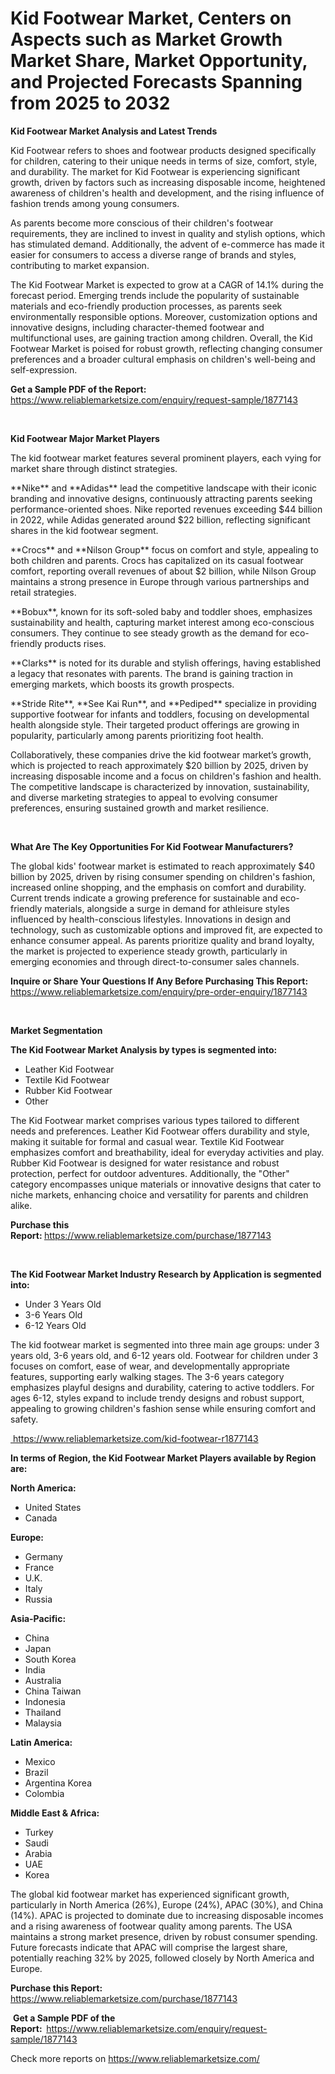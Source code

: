 <p><h1>Kid Footwear Market, Centers on Aspects such as Market Growth Market Share, Market Opportunity, and Projected Forecasts Spanning from 2025 to 2032</h1></p><p><strong>Kid Footwear Market Analysis and Latest Trends</strong></p>
<p><p>Kid Footwear refers to shoes and footwear products designed specifically for children, catering to their unique needs in terms of size, comfort, style, and durability. The market for Kid Footwear is experiencing significant growth, driven by factors such as increasing disposable income, heightened awareness of children's health and development, and the rising influence of fashion trends among young consumers.</p><p>As parents become more conscious of their children's footwear requirements, they are inclined to invest in quality and stylish options, which has stimulated demand. Additionally, the advent of e-commerce has made it easier for consumers to access a diverse range of brands and styles, contributing to market expansion.</p><p>The Kid Footwear Market is expected to grow at a CAGR of 14.1% during the forecast period. Emerging trends include the popularity of sustainable materials and eco-friendly production processes, as parents seek environmentally responsible options. Moreover, customization options and innovative designs, including character-themed footwear and multifunctional uses, are gaining traction among children. Overall, the Kid Footwear Market is poised for robust growth, reflecting changing consumer preferences and a broader cultural emphasis on children's well-being and self-expression.</p></p>
<p><strong>Get a Sample PDF of the Report:&nbsp;</strong> <a href="https://www.reliablemarketsize.com/enquiry/request-sample/1877143?utm_campaign=2303&utm_medium=2&utm_source=Github&utm_content=ia&utm_term=10022025&utm_id=kid-footwear">https://www.reliablemarketsize.com/enquiry/request-sample/1877143</a></p>
<p>&nbsp;</p>
<p><strong>Kid Footwear Major Market Players</strong></p>
<p><p>The kid footwear market features several prominent players, each vying for market share through distinct strategies. </p><p>**Nike** and **Adidas** lead the competitive landscape with their iconic branding and innovative designs, continuously attracting parents seeking performance-oriented shoes. Nike reported revenues exceeding $44 billion in 2022, while Adidas generated around $22 billion, reflecting significant shares in the kid footwear segment.</p><p>**Crocs** and **Nilson Group** focus on comfort and style, appealing to both children and parents. Crocs has capitalized on its casual footwear comfort, reporting overall revenues of about $2 billion, while Nilson Group maintains a strong presence in Europe through various partnerships and retail strategies.</p><p>**Bobux**, known for its soft-soled baby and toddler shoes, emphasizes sustainability and health, capturing market interest among eco-conscious consumers. They continue to see steady growth as the demand for eco-friendly products rises.</p><p>**Clarks** is noted for its durable and stylish offerings, having established a legacy that resonates with parents. The brand is gaining traction in emerging markets, which boosts its growth prospects.</p><p>**Stride Rite**, **See Kai Run**, and **Pediped** specialize in providing supportive footwear for infants and toddlers, focusing on developmental health alongside style. Their targeted product offerings are growing in popularity, particularly among parents prioritizing foot health.</p><p>Collaboratively, these companies drive the kid footwear market’s growth, which is projected to reach approximately $20 billion by 2025, driven by increasing disposable income and a focus on children's fashion and health. The competitive landscape is characterized by innovation, sustainability, and diverse marketing strategies to appeal to evolving consumer preferences, ensuring sustained growth and market resilience.</p></p>
<p>&nbsp;</p>
<p><strong>What Are The Key Opportunities For Kid Footwear Manufacturers?</strong></p>
<p><p>The global kids' footwear market is estimated to reach approximately $40 billion by 2025, driven by rising consumer spending on children's fashion, increased online shopping, and the emphasis on comfort and durability. Current trends indicate a growing preference for sustainable and eco-friendly materials, alongside a surge in demand for athleisure styles influenced by health-conscious lifestyles. Innovations in design and technology, such as customizable options and improved fit, are expected to enhance consumer appeal. As parents prioritize quality and brand loyalty, the market is projected to experience steady growth, particularly in emerging economies and through direct-to-consumer sales channels.</p></p>
<p><strong>Inquire or Share Your Questions If Any Before Purchasing This Report:</strong> <a href="https://www.reliablemarketsize.com/enquiry/pre-order-enquiry/1877143?utm_campaign=2303&utm_medium=2&utm_source=Github&utm_content=ia&utm_term=10022025&utm_id=kid-footwear">https://www.reliablemarketsize.com/enquiry/pre-order-enquiry/1877143</a></p>
<p>&nbsp;</p>
<p><strong>Market Segmentation</strong></p>
<p><strong>The Kid Footwear Market Analysis by types is segmented into:</strong></p>
<p><ul><li>Leather Kid Footwear</li><li>Textile Kid Footwear</li><li>Rubber Kid Footwear</li><li>Other</li></ul></p>
<p><p>The Kid Footwear market comprises various types tailored to different needs and preferences. Leather Kid Footwear offers durability and style, making it suitable for formal and casual wear. Textile Kid Footwear emphasizes comfort and breathability, ideal for everyday activities and play. Rubber Kid Footwear is designed for water resistance and robust protection, perfect for outdoor adventures. Additionally, the "Other" category encompasses unique materials or innovative designs that cater to niche markets, enhancing choice and versatility for parents and children alike.</p></p>
<p><strong>Purchase this Report:&nbsp;</strong><a href="https://www.reliablemarketsize.com/purchase/1877143?utm_campaign=2303&utm_medium=2&utm_source=Github&utm_content=ia&utm_term=10022025&utm_id=kid-footwear">https://www.reliablemarketsize.com/purchase/1877143</a></p>
<p>&nbsp;</p>
<p><strong>The Kid Footwear Market Industry Research by Application is segmented into:</strong></p>
<p><ul><li>Under 3 Years Old</li><li>3-6 Years Old</li><li>6-12 Years Old</li></ul></p>
<p><p>The kid footwear market is segmented into three main age groups: under 3 years old, 3-6 years old, and 6-12 years old. Footwear for children under 3 focuses on comfort, ease of wear, and developmentally appropriate features, supporting early walking stages. The 3-6 years category emphasizes playful designs and durability, catering to active toddlers. For ages 6-12, styles expand to include trendy designs and robust support, appealing to growing children's fashion sense while ensuring comfort and safety.</p></p>
<p><a href="https://www.reliablemarketsize.com/kid-footwear-r1877143?utm_campaign=2303&utm_medium=2&utm_source=Github&utm_content=ia&utm_term=10022025&utm_id=kid-footwear">&nbsp;https://www.reliablemarketsize.com/kid-footwear-r1877143</a></p>
<p><strong>In terms of Region, the Kid Footwear Market Players available by Region are:</strong></p>
<p>
    <p> <strong> North America: </strong>
        <ul>
            <li>United States</li>
            <li>Canada</li>
        </ul>
        </p> 
    <p> <strong> Europe: </strong>
        <ul>
            <li>Germany</li>
            <li>France</li>
            <li>U.K.</li>
            <li>Italy</li>
            <li>Russia</li>
        </ul>
        </p> 
    <p> <strong> Asia-Pacific: </strong>
        <ul>
            <li>China</li>
            <li>Japan</li>
            <li>South Korea</li>
            <li>India</li>
            <li>Australia</li>
            <li>China Taiwan</li>
            <li>Indonesia</li>
            <li>Thailand</li>
            <li>Malaysia</li>
        </ul>
        </p> 
    <p> <strong> Latin America: </strong>
        <ul>
            <li>Mexico</li>
            <li>Brazil</li>
            <li>Argentina Korea</li>
            <li>Colombia</li>
        </ul>
        </p> 
    <p> <strong> Middle East & Africa: </strong>
        <ul>
            <li>Turkey</li>
            <li>Saudi</li>
            <li>Arabia</li>
            <li>UAE</li>
            <li>Korea</li>
        </ul>
    </p>
    </p>
<p><p>The global kid footwear market has experienced significant growth, particularly in North America (26%), Europe (24%), APAC (30%), and China (14%). APAC is projected to dominate due to increasing disposable incomes and a rising awareness of footwear quality among parents. The USA maintains a strong market presence, driven by robust consumer spending. Future forecasts indicate that APAC will comprise the largest share, potentially reaching 32% by 2025, followed closely by North America and Europe.</p></p>
<p><strong>Purchase this Report: </strong><a href="https://www.reliablemarketsize.com/purchase/1877143?utm_campaign=2303&utm_medium=2&utm_source=Github&utm_content=ia&utm_term=10022025&utm_id=kid-footwear">https://www.reliablemarketsize.com/purchase/1877143</a></p>
<p>&nbsp;<strong>Get a Sample PDF of the Report:&nbsp;&nbsp;</strong><a href="https://www.reliablemarketsize.com/enquiry/request-sample/1877143?utm_campaign=2303&utm_medium=2&utm_source=Github&utm_content=ia&utm_term=10022025&utm_id=kid-footwear">https://www.reliablemarketsize.com/enquiry/request-sample/1877143</a></p>
<p><strong></strong></p>
<p>Check more reports on <a href="https://www.reliablemarketsize.com/?utm_campaign=2303&utm_medium=2&utm_source=Github&utm_content=ia&utm_term=10022025&utm_id=kid-footwear">https://www.reliablemarketsize.com/</a></p>